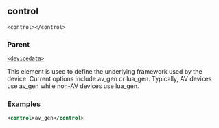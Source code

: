 ## control

`<control></control>`


### Parent

[`<devicedata>`][1]


This element is used to define the underlying framework used by the device. Current options include av\_gen or lua\_gen. Typically, AV devices use av\_gen while non-AV devices use lua\_gen.


### Examples

```xml
<control>av_gen</control>
```

[1]:	https://snap-one.github.io/docs-driverworks-xml/#devicedata